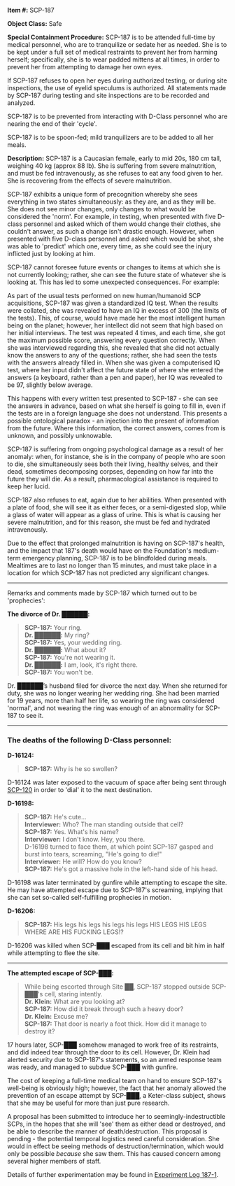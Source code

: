 **Item #:** SCP-187

**Object Class:** Safe

**Special Containment Procedure:** SCP-187 is to be attended full-time by medical personnel, who are to tranquilize or sedate her as needed. She is to be kept under a full set of medical restraints to prevent her from harming herself; specifically, she is to wear padded mittens at all times, in order to prevent her from attempting to damage her own eyes.

If SCP-187 refuses to open her eyes during authorized testing, or during site inspections, the use of eyelid speculums is authorized. All statements made by SCP-187 during testing and site inspections are to be recorded and analyzed.

SCP-187 is to be prevented from interacting with D-Class personnel who are nearing the end of their 'cycle'.

SCP-187 is to be spoon-fed; mild tranquilizers are to be added to all her meals.

**Description:** SCP-187 is a Caucasian female, early to mid 20s, 180 cm tall, weighing 40 kg (approx 88 lb). She is suffering from severe malnutrition, and must be fed intravenously, as she refuses to eat any food given to her. She is recovering from the effects of severe malnutrition.

SCP-187 exhibits a unique form of precognition whereby she sees everything in two states simultaneously: as they are, and as they will be. She does not see minor changes, only changes to what would be considered the 'norm'. For example, in testing, when presented with five D-class personnel and asked which of them would change their clothes, she couldn't answer, as such a change isn't drastic enough. However, when presented with five D-class personnel and asked which would be shot, she was able to 'predict' which one, every time, as she could see the injury inflicted just by looking at him.

SCP-187 cannot foresee future events or changes to items at which she is not currently looking; rather, she can see the future state of whatever she is looking at. This has led to some unexpected consequences. For example:

As part of the usual tests performed on new human/humanoid SCP acquisitions, SCP-187 was given a standardized IQ test. When the results were collated, she was revealed to have an IQ in excess of 300 (the limits of the tests). This, of course, would have made her the most intelligent human being on the planet; however, her intellect did not seem that high based on her initial interviews. The test was repeated 4 times, and each time, she got the maximum possible score, answering every question correctly. When she was interviewed regarding this, she revealed that she did not actually know the answers to any of the questions; rather, she had seen the tests with the answers already filled in. When she was given a computerised IQ test, where her input didn't affect the future state of where she entered the answers (a keyboard, rather than a pen and paper), her IQ was revealed to be 97, slightly below average.

This happens with every written test presented to SCP-187 - she can see the answers in advance, based on what she herself is going to fill in, even if the tests are in a foreign language she does not understand. This presents a possible ontological paradox - an injection into the present of information from the future. Where this information, the correct answers, comes from is unknown, and possibly unknowable.

SCP-187 is suffering from ongoing psychological damage as a result of her anomaly: when, for instance, she is in the company of people who are soon to die, she simultaneously sees both their living, healthy selves, and their dead, sometimes decomposing corpses, depending on how far into the future they will die. As a result, pharmacological assistance is required to keep her lucid.

SCP-187 also refuses to eat, again due to her abilities. When presented with a plate of food, she will see it as either feces, or a semi-digested slop, while a glass of water will appear as a glass of urine. This is what is causing her severe malnutrition, and for this reason, she must be fed and hydrated intravenously.

Due to the effect that prolonged malnutrition is having on SCP-187's health, and the impact that 187's death would have on the Foundation's medium-term emergency planning, SCP-187 is to be blindfolded during meals. Mealtimes are to last no longer than 15 minutes, and must take place in a location for which SCP-187 has not predicted any significant changes.

* * *

Remarks and comments made by SCP-187 which turned out to be 'prophecies':

**The divorce of Dr. ██████:**

> **SCP-187:** Your ring.  
> **Dr. ██████:** My ring?  
> **SCP-187:** Yes, your wedding ring.  
> **Dr. ██████:** What about it?  
> **SCP-187:** You're not wearing it.  
> **Dr. ██████:** I am, look, it's right there.  
> **SCP-187:** You won't be.

Dr. ██████’s husband filed for divorce the next day. When she returned for duty, she was no longer wearing her wedding ring. She had been married for 19 years, more than half her life, so wearing the ring was considered 'normal', and not wearing the ring was enough of an abnormality for SCP-187 to see it.

* * *

### The deaths of the following D-Class personnel:

**D-16124:**

> **SCP-187:** Why is he so swollen?

D-16124 was later exposed to the vacuum of space after being sent through [SCP-120](/scp-120) in order to 'dial' it to the next destination.

**D-16198:**

> **SCP-187:** He's cute…  
> **Interviewer:** Who? The man standing outside that cell?  
> **SCP-187:** Yes. What's his name?  
> **Interviewer:** I don't know. Hey, you there.  
> D-16198 turned to face them, at which point SCP-187 gasped and burst into tears, screaming, "He's going to die!"  
> **Interviewer:** He will? How do you know?  
> **SCP-187:** He's got a massive hole in the left-hand side of his head.

D-16198 was later terminated by gunfire while attempting to escape the site. He may have attempted escape due to SCP-187's screaming, implying that she can set so-called self-fulfilling prophecies in motion.

**D-16206:**

> **SCP-187:** His legs his legs his legs his legs HIS LEGS HIS LEGS WHERE ARE HIS FUCKING LEGS!?

D-16206 was killed when SCP-███ escaped from its cell and bit him in half while attempting to flee the site.

* * *

**The attempted escape of SCP-███:**

> While being escorted through Site ██, SCP-187 stopped outside SCP-███'s cell, staring intently.  
> **Dr. Klein:** What are you looking at?  
> **SCP-187:** How did it break through such a heavy door?  
> **Dr. Klein:** Excuse me?  
> **SCP-187:** That door is nearly a foot thick. How did it manage to destroy it?

17 hours later, SCP-███ somehow managed to work free of its restraints, and did indeed tear through the door to its cell. However, Dr. Klein had alerted security due to SCP-187's statements, so an armed response team was ready, and managed to subdue SCP-███ with gunfire.

The cost of keeping a full-time medical team on hand to ensure SCP-187's well-being is obviously high; however, the fact that her anomaly allowed the prevention of an escape attempt by SCP-███, a Keter-class subject, shows that she may be useful for more than just pure research.

A proposal has been submitted to introduce her to seemingly-indestructible SCPs, in the hopes that she will 'see' them as either dead or destroyed, and be able to describe the manner of death/destruction. This proposal is pending - the potential temporal logistics need careful consideration. She would in effect be seeing methods of destruction/termination, which would only be possible _because_ she saw them. This has caused concern among several higher members of staff.

Details of further experimentation may be found in [Experiment Log 187-1](/experiment-log-187-1).
